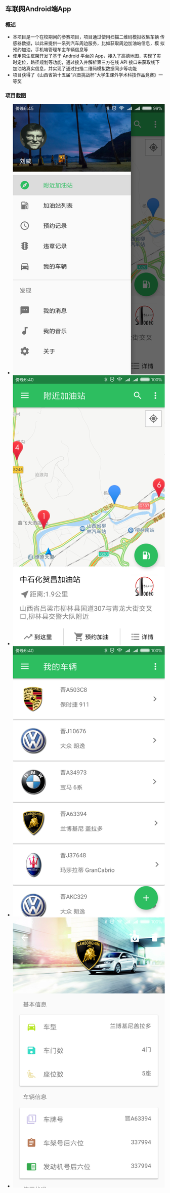 ## 车联网Android端App

### 概述
- 本项目是一个在校期间的参赛项目，项目通过使用扫描二维码模拟收集车辆 传感器数据，以此来提供一系列汽车周边服务，比如获取周边加油站信息，模 拟预约加油，手机端管理车主车辆信息等
- 使用原生框架开发了基于 Android 平台的 App，接入了高德地图，实现了实 时定位，路径规划等功能，通过接入并解析第三方在线 API 接口来获取线下 加油站真实信息，并实现了通过扫描二维码模拟数据同步等功能
- 项目获得了《山西省第十五届“兴晋挑战杯”大学生课外学术科技作品竞赛》一等奖

### 项目截图
- ![菜单](./images/车联网-菜单.png)
- ![加油站卡片](./images/车联网-加油站卡片.png)
- ![车辆列表](./images/车联网-车辆列表.png)
- ![车辆详情](./images/车联网-车辆详情.png)